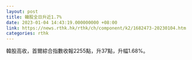 ```yaml
---
layout: post
title: 韓股全日升近1.7%
date: 2023-01-04 14:43:19.000000000 +08:00
link: https://news.rthk.hk/rthk/ch/component/k2/1682473-20230104.htm
categories: rthk
---
```


韓股高收，首爾綜合指數收報2255點，升37點，升幅1.68%。
